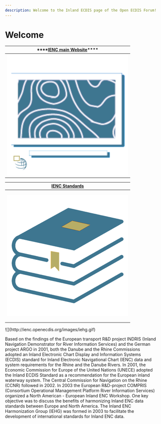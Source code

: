 ```yaml
---
description: Welcome to the Inland ECDIS page of the Open ECDIS Forum!
---
```


# Welcome



| \*\*\*\*[**IENC main Website**](https://ienc.gitbook.io/ienc/)\*\*\*\* |
| :---: |
| [![](.gitbook/assets/iehg_main.png) ](https://ienc.gitbook.io/ienc/) |

<table>
  <thead>
    <tr>
      <th style="text-align:center"><a href="https://ienc.gitbook.io/ienc-editions/">IENC Standards</a>
      </th>
    </tr>
  </thead>
  <tbody>
    <tr>
      <td style="text-align:center">
        <p><a href="https://ienc.gitbook.io/ienc-editions/"><img src=".gitbook/assets/iehg_standards.png" alt/></a>
        </p>
        <p></p>
        <p></p>
      </td>
    </tr>
  </tbody>
</table>![](http://ienc.openecdis.org/images/iehg.gif)

Based on the findings of the European transport R&D project INDRIS \(Inland Navigation Demonstrator for River Information Services\) and the German project ARGO in 2001, both the Danube and the Rhine Commissions adopted an Inland Electronic Chart Display and Information Systems \(ECDIS\) standard for Inland Electronic Navigational Chart \(IENC\) data and system requirements for the Rhine and the Danube Rivers. In 2001, the Economic Commission for Europe of the United Nations \(UNECE\) adopted the Inland ECDIS Standard as a recommendation for the European inland waterway system. The Central Commission for Navigation on the Rhine \(CCNR\) followed in 2002. In 2003 the European R&D-project COMPRIS \(Consortium Operational Management Platform River Information Services\) organized a North American - European Inland ENC Workshop. One key objective was to discuss the benefits of harmonizing Inland ENC data standards between Europe and North America. The Inland ENC Harmonization Group \(IEHG\) was formed in 2003 to facilitate the development of international standards for Inland ENC data.

